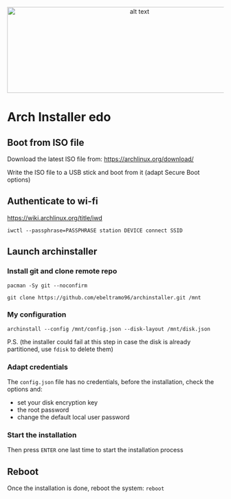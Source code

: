 <p align="center">
  <img src="https://www.archlinux.org/static/logos/archlinux-logo-dark-1200dpi.b42bd35d5916.png" alt="alt text" width="600" height="200">
</p>

# Arch Installer edo

## Boot from ISO file

Download the latest ISO file from: https://archlinux.org/download/

Write the ISO file to a USB stick and boot from it (adapt Secure Boot options)

## Authenticate to wi-fi

https://wiki.archlinux.org/title/iwd

`iwctl --passphrase=PASSPHRASE station DEVICE connect SSID`

## Launch archinstaller

### Install git and clone remote repo

`pacman -Sy git --noconfirm`

`git clone https://github.com/ebeltramo96/archinstaller.git /mnt`

### My configuration

`archinstall --config /mnt/config.json --disk-layout /mnt/disk.json`

P.S. (the installer could fail at this step in case the disk is already partitioned, use `fdisk` to delete them)

### Adapt credentials
  
The `config.json` file has no credentials, before the installation, check the options and:
- set your disk encryption key
- the root password
- change the default local user password

### Start the installation

Then press `ENTER` one last time to start the installation process

## Reboot

Once the installation is done, reboot the system: `reboot`
